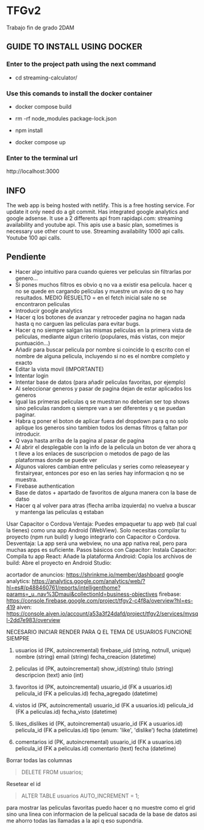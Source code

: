 # TFGv2
Trabajo fin de grado 2DAM

## GUIDE TO INSTALL USING DOCKER

### Enter to the project path using the next command
- cd streaming-calculator/

### Use this comands to install the docker container
- docker compose build

- rm -rf node_modules package-lock.json
- npm install

- docker compose up

### Enter to the terminal url
http://localhost:3000

## INFO
The web app is being hosted with netlify. This is a free hosting service. For update it only need do a git commit.
Has integrated google analytics and google adsense.
It use a 2 differents api from rapidapi.com: streaming availability and youtube api. This apis use a basic plan, sometimes is necessary use other count to use. Streaming availability 1000 api calls. Youtube 100 api calls.

## Pendiente
- Hacer algo intuitivo para cuando quieres ver peliculas sin filtrarlas por genero...
- Si pones muchos filtros es obvio q no va a existir esa pelicula. hacer q no se quede en cargando películas y muestre un aviso de q no hay resultados. MEDIO RESUELTO = en el fetch inicial sale no se encontraron peliculas
- Introducir google analytics
- Hacer q los botones de avanzar y retroceder pagina no hagan  nada hasta q no carguen las peliculas para evitar bugs.
- Hacer q no siempre salgan las mismas peliculas en la primera vista de peliculas, mediante algun criterio (populares, más vistas, con mejor puntuación...)
- Añadir para buscar pelicula por nombre si coincide lo q escrito con el nombre de alguna pelicula, incluyendo si no es el nombre completo y exacto
- Editar la vista movil (IMPORTANTE)
- Intentar login
- Intentar base de datos (para añadir peliculas favoritas, por ejemplo)
- Al seleccionar generos y pasar de pagina dejan de estar aplicados los generos
- Igual las primeras peliculas q se muestran no deberian ser top shows sino peliculas random q siempre van a ser diferentes y q se puedan paginar.
- Habra q poner el boton de aplicar fuera del dropdown para q no solo aplique los generos sino tambien todos los demas filtros q faltan por introducir.
- Q vaya hasta arriba de la pagina al pasar de pagina
- Al abrir el desplegable con la info de la pelicula un boton de ver ahora q t lleve a los enlaces de suscripcion o metodos de pago de las plataformas donde se puede ver
- Algunos valores cambian entre peliculas y series como releaseyear y firstairyear, entonces por eso en las series hay informacion q no se muestra.
- Firebase authentication
- Base de datos + apartado de favoritos de alguna manera con la base de datso
- Hacer q al volver para atras (flecha arriba izquierda) no vuelva a buscar y mantenga las peliculas q estaban






Usar Capacitor o Cordova
Ventaja: Puedes empaquetar tu app web (tal cual la tienes) como una app Android (WebView). Solo necesitas compilar tu proyecto (npm run build) y luego integrarlo con Capacitor o Cordova.
Desventaja: La app será una webview, no una app nativa real, pero para muchas apps es suficiente.
Pasos básicos con Capacitor:
Instala Capacitor:
Compila tu app React:
Añade la plataforma Android:
Copia los archivos de build:
Abre el proyecto en Android Studio:

acortador de anuncios: https://shrinkme.io/member/dashboard
google analytics: https://analytics.google.com/analytics/web/?hl=es#/p488460761/reports/intelligenthome?params=_u..nav%3Dmaui&collectionId=business-objectives
firebase: https://console.firebase.google.com/project/tfgv2-c4f8a/overview?hl=es-419
aiven: https://console.aiven.io/account/a53a3f24dafd/project/tfgv2/services/mysql-2dd7e983/overview

NECESARIO INICIAR RENDER PARA Q EL TEMA DE USUARIOS FUNCIONE SIEMPRE

1. usuarios
id (PK, autoincremental)
firebase_uid (string, notnull, unique)
nombre (string)
email (string)
fecha_creacion (datetime)

2. peliculas
id (PK, autoincremental)
show_id(string)
titulo (string)
descripcion (text)
anio (int)

3. favoritos
id (PK, autoincremental)
usuario_id (FK a usuarios.id)
pelicula_id (FK a peliculas.id)
fecha_agregado (datetime)

4. vistos
id (PK, autoincremental)
usuario_id (FK a usuarios.id)
pelicula_id (FK a peliculas.id)
fecha_visto (datetime)

5. likes_dislikes
id (PK, autoincremental)
usuario_id (FK a usuarios.id)
pelicula_id (FK a peliculas.id)
tipo (enum: 'like', 'dislike')
fecha (datetime)

6. comentarios
id (PK, autoincremental)
usuario_id (FK a usuarios.id)
pelicula_id (FK a peliculas.id)
comentario (text)
fecha (datetime)

Borrar todas las columnas
> DELETE FROM usuarios;

Resetear el id
> ALTER TABLE usuarios AUTO_INCREMENT = 1;

para mostrar las peliculas favoritas puedo hacer q no muestre como el grid sino una linea con informacion de la pelicual sacada de la base de datos asi me ahorro todas las llamadas a la api q eso supondria.